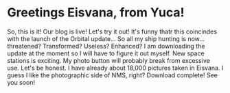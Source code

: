 # Greetings Eisvana, from Yuca!

So, this is it! Our blog is live! Let's try it out!
It's funny thatr this coincindes with the launch of the Orbital update... So all my ship hunting is now... threatened? Transformed? Useless? Enhanced? I am downloading the update at the moment so I will have to figure it out myself.
New space stations is exciting. My photo button will probably break from excessive use.
Let's be honest. I have already about 18,000 pictures taken in Eisvana. I guess I like the photographic side of NMS, right?
Download complete! See you soon!
